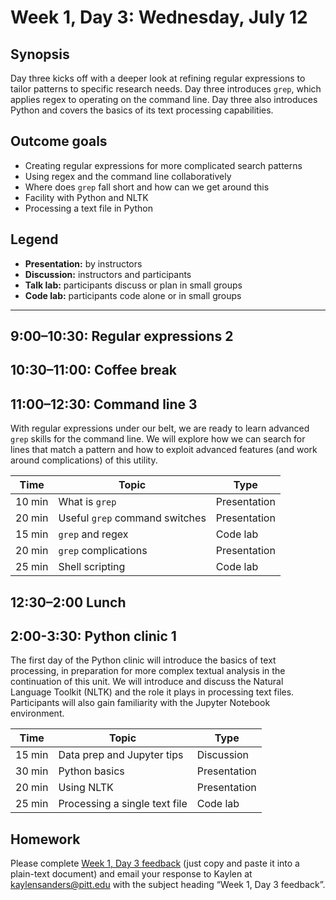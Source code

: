 # Week 1, Day 3: Wednesday, July 12

## Synopsis

Day three kicks off with a deeper look at refining regular expressions to tailor patterns to specific research needs. Day three introduces `grep`, which applies regex to operating on the command line. Day three also introduces Python and covers the basics of its text processing capabilities. 

## Outcome goals

* Creating regular expressions for more complicated search patterns
* Using regex and the command line collaboratively
* Where does `grep` fall short and how can we get around this
* Facility with Python and NLTK
* Processing a text file in Python

## Legend

* **Presentation:** by instructors
* **Discussion:** instructors and participants
* **Talk lab:** participants discuss or plan in small groups
* **Code lab:** participants code alone or in small groups

______

## 9:00–10:30: Regular expressions 2

## 10:30–11:00: Coffee break

## 11:00–12:30: Command line 3

With regular expressions under our belt, we are ready to learn advanced `grep` skills for the command line. We will explore how we can search for lines that match a pattern and how to exploit advanced features (and work around complications) of this utility.  

Time | Topic | Type
---- | ----  | ----
10 min | What is `grep` | Presentation
20 min | Useful `grep` command switches | Presentation
15 min | `grep` and regex | Code lab
20 min | `grep` complications | Presentation
25 min | Shell scripting | Code lab

## 12:30–2:00 Lunch

## 2:00-3:30: Python clinic 1

The first day of the Python clinic will introduce the basics of text processing, in preparation for more complex textual analysis in the continuation of this unit. We will introduce and discuss the Natural Language Toolkit (NLTK) and the role it plays in processing text files. Participants will also gain familiarity with the Jupyter Notebook environment.

Time | Topic | Type
---- | ----  | ----
15 min | Data prep and Jupyter tips | Discussion
30 min | Python basics | Presentation
20 min | Using NLTK | Presentation
25 min | Processing a single text file | Code lab

## Homework

Please complete [Week 1, Day 3 feedback](week_1_day_3_feedback.md) (just copy and paste it into a plain-text document) and email your response to Kaylen at [kaylensanders@pitt.edu](mailto:kaylensanders@pitt.edu) with the subject heading “Week 1, Day 3 feedback”.
